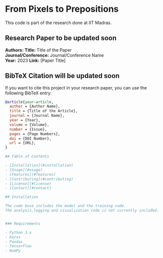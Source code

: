 # From Pixels to Prepositions

This code is part of the research done at IIT Madras.

## Research Paper to be updated soon 

**Authors:** 
**Title:** Title of the Paper  
**Journal/Conference:** Journal/Conference Name  
**Year:** 2023
**Link:** [Paper Title]

## BibTeX Citation will be updated soon

If you want to cite this project in your research paper, you can use the following BibTeX entry:

```bibtex
@article{your-article,
  author = {Author Name},
  title = {Title of the Article},
  journal = {Journal Name},
  year = {Year},
  volume = {Volume},
  number = {Issue},
  pages = {Page Numbers},
  doi = {DOI Number},
  url = {URL},
}

## Table of Contents

- [Installation](#installation)
- [Usage](#usage)
- [Features](#features)
- [Contributing](#contributing)
- [License](#license)
- [Contact](#contact)

## Installation

The code base includes the model and the training code.
The analysis,logging and visualization code is not currently included. 


### Requirements

- Python 3.x
- Keras
- Pandas
- TensorFlow
- NumPy

